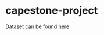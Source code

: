 ﻿# capestone-project
Dataset can be found [here](https://drive.google.com/drive/folders/1NoSTFobs5IzFn76O5Q7uwTtEcMCKUQ5f?usp=share_link)
